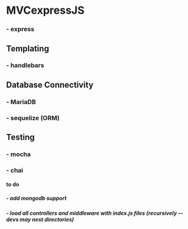 # MVCexpressJS


### - express

## Templating
### - handlebars

## Database Connectivity
### - MariaDB
### - sequelize (ORM)

## Testing
### - mocha
### - chai


#### to do
##### - add mongodb support
##### - load all controllers and middleware with index.js files (recursively -- devs may nest directories)

